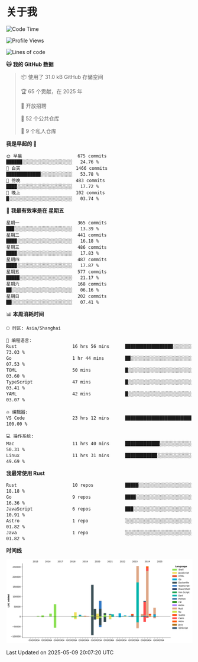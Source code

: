 # 关于我

<!--START_SECTION:waka-->
![Code Time](http://img.shields.io/badge/Code%20Time-3%2C753%20hrs%2012%20mins-blue)

![Profile Views](http://img.shields.io/badge/%E4%B8%AA%E4%BA%BA%E8%B5%84%E6%96%99%E8%A7%82%E7%9C%8B%E6%AC%A1%E6%95%B0-0-blue)

![Lines of code](https://img.shields.io/badge/%E4%BB%8E%E3%80%8CHello%20World%E3%80%8D%E8%B5%B7%E6%88%91%E5%B7%B2%E7%BB%8F%E5%86%99%E4%BA%86-1.1%20million%20%E8%A1%8C%E4%BB%A3%E7%A0%81-blue)

**🐱 我的 GitHub 数据** 

> 📦  使用了 31.0 kB GitHub 存储空间 
 > 
> 🏆 65 个贡献，在 2025 年
 > 
> 💼 开放招聘
 > 
> 📜 52 个公共仓库 
 > 
> 🔑 9 个私人仓库 
 > 
**我是早起的 🐤** 

```text
🌞 早晨                     675 commits         ██████░░░░░░░░░░░░░░░░░░░   24.76 % 
🌆 白天                     1466 commits        █████████████░░░░░░░░░░░░   53.78 % 
🌃 傍晚                     483 commits         ████░░░░░░░░░░░░░░░░░░░░░   17.72 % 
🌙 晚上                     102 commits         █░░░░░░░░░░░░░░░░░░░░░░░░   03.74 % 
```
📅 **我最有效率是在 星期五** 

```text
星期一                      365 commits         ███░░░░░░░░░░░░░░░░░░░░░░   13.39 % 
星期二                      441 commits         ████░░░░░░░░░░░░░░░░░░░░░   16.18 % 
星期三                      486 commits         ████░░░░░░░░░░░░░░░░░░░░░   17.83 % 
星期四                      487 commits         ████░░░░░░░░░░░░░░░░░░░░░   17.87 % 
星期五                      577 commits         █████░░░░░░░░░░░░░░░░░░░░   21.17 % 
星期六                      168 commits         ██░░░░░░░░░░░░░░░░░░░░░░░   06.16 % 
星期日                      202 commits         ██░░░░░░░░░░░░░░░░░░░░░░░   07.41 % 
```


📊 **本周消耗时间** 

```text
🕑︎ 时区: Asia/Shanghai

💬 编程语言: 
Rust                     16 hrs 56 mins      ██████████████████░░░░░░░   73.03 % 
Go                       1 hr 44 mins        ██░░░░░░░░░░░░░░░░░░░░░░░   07.53 % 
TOML                     50 mins             █░░░░░░░░░░░░░░░░░░░░░░░░   03.60 % 
TypeScript               47 mins             █░░░░░░░░░░░░░░░░░░░░░░░░   03.41 % 
YAML                     42 mins             █░░░░░░░░░░░░░░░░░░░░░░░░   03.07 % 

🔥 编辑器: 
VS Code                  23 hrs 12 mins      █████████████████████████   100.00 % 

💻 操作系统: 
Mac                      11 hrs 40 mins      █████████████░░░░░░░░░░░░   50.31 % 
Linux                    11 hrs 31 mins      ████████████░░░░░░░░░░░░░   49.69 % 
```

**我最常使用 Rust** 

```text
Rust                     10 repos            █████░░░░░░░░░░░░░░░░░░░░   18.18 % 
Go                       9 repos             ████░░░░░░░░░░░░░░░░░░░░░   16.36 % 
JavaScript               6 repos             ███░░░░░░░░░░░░░░░░░░░░░░   10.91 % 
Astro                    1 repo              ░░░░░░░░░░░░░░░░░░░░░░░░░   01.82 % 
Java                     1 repo              ░░░░░░░░░░░░░░░░░░░░░░░░░   01.82 % 
```



**时间线**

![Lines of Code chart](https://raw.githubusercontent.com/catusax/catusax/master/assets/bar_graph.png)


 Last Updated on 2025-05-09 20:07:20 UTC
<!--END_SECTION:waka-->
